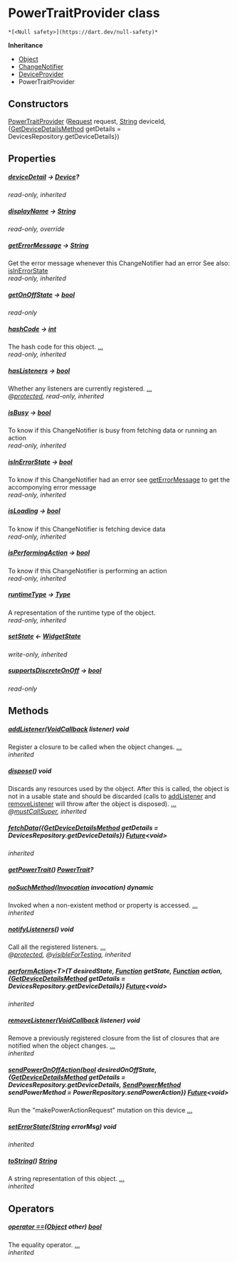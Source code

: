 


# PowerTraitProvider class






    *[<Null safety>](https://dart.dev/null-safety)*





**Inheritance**

- [Object](https://api.flutter.dev/flutter/dart-core/Object-class.html)
- [ChangeNotifier](https://api.flutter.dev/flutter/foundation/ChangeNotifier-class.html)
- [DeviceProvider](../providers_device_provider/DeviceProvider-class.md)
- PowerTraitProvider






## Constructors

[PowerTraitProvider](../providers_power_trait_provider/PowerTraitProvider/PowerTraitProvider.md) ([Request](https://yonomi.co/yonomi-sdk/Request-class.html) request, [String](https://api.flutter.dev/flutter/dart-core/String-class.html) deviceId, {[GetDeviceDetailsMethod](../providers_device_provider/GetDeviceDetailsMethod.md) getDetails = DevicesRepository.getDeviceDetails})

    


## Properties

##### [deviceDetail](../providers_device_provider/DeviceProvider/deviceDetail.md) &#8594; [Device](https://yonomi.co/yonomi-sdk/Device-class.html)?



   
_read-only, inherited_



##### [displayName](../providers_power_trait_provider/PowerTraitProvider/displayName.md) &#8594; [String](https://api.flutter.dev/flutter/dart-core/String-class.html)



   
_read-only, override_



##### [getErrorMessage](../providers_device_provider/DeviceProvider/getErrorMessage.md) &#8594; [String](https://api.flutter.dev/flutter/dart-core/String-class.html)



Get the error message whenever this ChangeNotifier had an error
See also: <a href="../providers_device_provider/DeviceProvider/isInErrorState.md">isInErrorState</a>   
_read-only, inherited_



##### [getOnOffState](../providers_power_trait_provider/PowerTraitProvider/getOnOffState.md) &#8594; [bool](https://api.flutter.dev/flutter/dart-core/bool-class.html)



   
_read-only_



##### [hashCode](https://api.flutter.dev/flutter/dart-core/Object/hashCode.html) &#8594; [int](https://api.flutter.dev/flutter/dart-core/int-class.html)



The hash code for this object. [...](https://api.flutter.dev/flutter/dart-core/Object/hashCode.html)  
_read-only, inherited_



##### [hasListeners](https://api.flutter.dev/flutter/foundation/ChangeNotifier/hasListeners.html) &#8594; [bool](https://api.flutter.dev/flutter/dart-core/bool-class.html)



Whether any listeners are currently registered. [...](https://api.flutter.dev/flutter/foundation/ChangeNotifier/hasListeners.html)  
_@[protected](https://pub.dev/documentation/meta/1.7.0/meta/protected-constant.html), read-only, inherited_



##### [isBusy](../providers_device_provider/DeviceProvider/isBusy.md) &#8594; [bool](https://api.flutter.dev/flutter/dart-core/bool-class.html)



To know if this ChangeNotifier is busy from fetching data or running an action   
_read-only, inherited_



##### [isInErrorState](../providers_device_provider/DeviceProvider/isInErrorState.md) &#8594; [bool](https://api.flutter.dev/flutter/dart-core/bool-class.html)



To know if this ChangeNotifier had an error
see <a href="../providers_device_provider/DeviceProvider/getErrorMessage.md">getErrorMessage</a> to get the accomponying error message   
_read-only, inherited_



##### [isLoading](../providers_device_provider/DeviceProvider/isLoading.md) &#8594; [bool](https://api.flutter.dev/flutter/dart-core/bool-class.html)



To know if this ChangeNotifier is fetching device data   
_read-only, inherited_



##### [isPerformingAction](../providers_device_provider/DeviceProvider/isPerformingAction.md) &#8594; [bool](https://api.flutter.dev/flutter/dart-core/bool-class.html)



To know if this ChangeNotifier is performing an action   
_read-only, inherited_



##### [runtimeType](https://api.flutter.dev/flutter/dart-core/Object/runtimeType.html) &#8594; [Type](https://api.flutter.dev/flutter/dart-core/Type-class.html)



A representation of the runtime type of the object.   
_read-only, inherited_



##### [setState](../providers_device_provider/DeviceProvider/setState.md) &#8592; [WidgetState](../providers_widget_state/WidgetState.md)



   
_write-only, inherited_



##### [supportsDiscreteOnOff](../providers_power_trait_provider/PowerTraitProvider/supportsDiscreteOnOff.md) &#8594; [bool](https://api.flutter.dev/flutter/dart-core/bool-class.html)



   
_read-only_




## Methods

##### [addListener](https://api.flutter.dev/flutter/foundation/ChangeNotifier/addListener.html)([VoidCallback](https://api.flutter.dev/flutter/dart-ui/VoidCallback.html) listener) void



Register a closure to be called when the object changes. [...](https://api.flutter.dev/flutter/foundation/ChangeNotifier/addListener.html)  
_inherited_



##### [dispose](https://api.flutter.dev/flutter/foundation/ChangeNotifier/dispose.html)() void



Discards any resources used by the object. After this is called, the
object is not in a usable state and should be discarded (calls to
<a href="https://api.flutter.dev/flutter/foundation/ChangeNotifier/addListener.html">addListener</a> and <a href="https://api.flutter.dev/flutter/foundation/ChangeNotifier/removeListener.html">removeListener</a> will throw after the object is
disposed). [...](https://api.flutter.dev/flutter/foundation/ChangeNotifier/dispose.html)  
_@[mustCallSuper](https://pub.dev/documentation/meta/1.7.0/meta/mustCallSuper-constant.html), inherited_



##### [fetchData](../providers_device_provider/DeviceProvider/fetchData.md)({[GetDeviceDetailsMethod](../providers_device_provider/GetDeviceDetailsMethod.md) getDetails = DevicesRepository.getDeviceDetails}) [Future](https://api.flutter.dev/flutter/dart-async/Future-class.html)&lt;void>



   
_inherited_



##### [getPowerTrait](../providers_power_trait_provider/PowerTraitProvider/getPowerTrait.md)() [PowerTrait](https://yonomi.co/yonomi-sdk/PowerTrait-class.html)?



   




##### [noSuchMethod](https://api.flutter.dev/flutter/dart-core/Object/noSuchMethod.html)([Invocation](https://api.flutter.dev/flutter/dart-core/Invocation-class.html) invocation) dynamic



Invoked when a non-existent method or property is accessed. [...](https://api.flutter.dev/flutter/dart-core/Object/noSuchMethod.html)  
_inherited_



##### [notifyListeners](https://api.flutter.dev/flutter/foundation/ChangeNotifier/notifyListeners.html)() void



Call all the registered listeners. [...](https://api.flutter.dev/flutter/foundation/ChangeNotifier/notifyListeners.html)  
_@[protected](https://pub.dev/documentation/meta/1.7.0/meta/protected-constant.html), @[visibleForTesting](https://pub.dev/documentation/meta/1.7.0/meta/visibleForTesting-constant.html), inherited_



##### [performAction](../providers_device_provider/DeviceProvider/performAction.md)&lt;T>(T desiredState, [Function](https://api.flutter.dev/flutter/dart-core/Function-class.html) getState, [Function](https://api.flutter.dev/flutter/dart-core/Function-class.html) action, {[GetDeviceDetailsMethod](../providers_device_provider/GetDeviceDetailsMethod.md) getDetails = DevicesRepository.getDeviceDetails}) [Future](https://api.flutter.dev/flutter/dart-async/Future-class.html)&lt;void>



   
_inherited_



##### [removeListener](https://api.flutter.dev/flutter/foundation/ChangeNotifier/removeListener.html)([VoidCallback](https://api.flutter.dev/flutter/dart-ui/VoidCallback.html) listener) void



Remove a previously registered closure from the list of closures that are
notified when the object changes. [...](https://api.flutter.dev/flutter/foundation/ChangeNotifier/removeListener.html)  
_inherited_



##### [sendPowerOnOffAction](../providers_power_trait_provider/PowerTraitProvider/sendPowerOnOffAction.md)([bool](https://api.flutter.dev/flutter/dart-core/bool-class.html) desiredOnOffState, {[GetDeviceDetailsMethod](../providers_device_provider/GetDeviceDetailsMethod.md) getDetails = DevicesRepository.getDeviceDetails, [SendPowerMethod](../providers_power_trait_provider/SendPowerMethod.md) sendPowerMethod = PowerRepository.sendPowerAction}) [Future](https://api.flutter.dev/flutter/dart-async/Future-class.html)&lt;void>



Run the "makePowerActionRequest" mutation on this device [...](../providers_power_trait_provider/PowerTraitProvider/sendPowerOnOffAction.md)  




##### [setErrorState](../providers_device_provider/DeviceProvider/setErrorState.md)([String](https://api.flutter.dev/flutter/dart-core/String-class.html) errorMsg) void



   
_inherited_



##### [toString](https://api.flutter.dev/flutter/dart-core/Object/toString.html)() [String](https://api.flutter.dev/flutter/dart-core/String-class.html)



A string representation of this object. [...](https://api.flutter.dev/flutter/dart-core/Object/toString.html)  
_inherited_




## Operators

##### [operator ==](https://api.flutter.dev/flutter/dart-core/Object/operator_equals.html)([Object](https://api.flutter.dev/flutter/dart-core/Object-class.html) other) [bool](https://api.flutter.dev/flutter/dart-core/bool-class.html)



The equality operator. [...](https://api.flutter.dev/flutter/dart-core/Object/operator_equals.html)  
_inherited_











